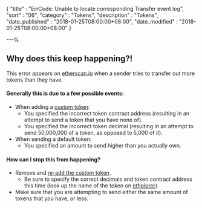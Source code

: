 {
"title"       : "ErrCode: Unable to locate corresponding Transfer event log",
"sort"        : "06",
"category"    : "Tokens",
"description" : "Tokens",
"date_published" : "2018-01-25T08:00:00+08:00",
"date_modified"  : "2018-01-25T08:00:00+08:00"
}

---%



## Why does this keep happening?!

This error appears on [etherscan.io](https://etherscan.io) when a sender tries to transfer out more tokens than they have.

#### Generally this is due to a few possible events:

*   When adding a [custom token](https://myetherwallet.github.io/knowledge-base/send/adding-new-token-and-sending-custom-tokens.html):
    *   You specified the incorrect token contract address (resulting in an attempt to send a token that you have none of).
    *   You specified the incorrect token decimal (resulting in an attempt to send 50,000,000 of a token, as opposed to 5,000 of it).
*   When sending a default token:
    *   You specified an amount to send higher than you actually own.

#### How can I stop this from happening?

*   Remove and [re-add the custom token](https://myetherwallet.github.io/knowledge-base/send/adding-new-token-and-sending-custom-tokens.html).
    *   Be sure to specify the correct decimals and token contract address this time (look up the name of the token on [ethplorer](https://ethplorer.io)).
*   Make sure that you are attempting to send either the same amount of tokens that you have, or less.
